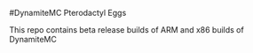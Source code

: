 #DynamiteMC Pterodactyl Eggs

This repo contains beta release builds of ARM and x86 builds of DynamiteMC
